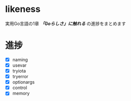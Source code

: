 # likeness
実用Go言語の1章 ***「Goらしさ」に触れる*** の進捗をまとめます

# 進捗
- [x] naming
- [x] usevar
- [x] tryiota
- [x] tryerror
- [x] optionargs
- [x] control
- [x] memory